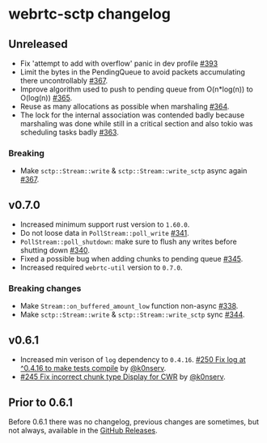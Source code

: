 # webrtc-sctp changelog

## Unreleased

* Fix 'attempt to add with overflow' panic in dev profile [#393](https://github.com/webrtc-rs/webrtc/pull/393)
* Limit the bytes in the PendingQueue to avoid packets accumulating there uncontrollably [#367](https://github.com/webrtc-rs/webrtc/pull/367).
* Improve algorithm used to push to pending queue from O(n*log(n)) to O(log(n)) [#365](https://github.com/webrtc-rs/webrtc/pull/365).
* Reuse as many allocations as possible when marshaling [#364](https://github.com/webrtc-rs/webrtc/pull/364).
* The lock for the internal association was contended badly because marshaling was done while still in a critical section and also tokio was scheduling tasks badly [#363](https://github.com/webrtc-rs/webrtc/pull/363).

### Breaking

* Make `sctp::Stream::write` & `sctp::Stream::write_sctp` async again [#367](https://github.com/webrtc-rs/webrtc/pull/367).

## v0.7.0

* Increased minimum support rust version to `1.60.0`.
* Do not loose data in `PollStream::poll_write` [#341](https://github.com/webrtc-rs/webrtc/pull/341).
* `PollStream::poll_shutdown`: make sure to flush any writes before shutting down [#340](https://github.com/webrtc-rs/webrtc/pull/340).
* Fixed a possible bug when adding chunks to pending queue [#345](https://github.com/webrtc-rs/webrtc/pull/345).
* Increased required `webrtc-util` version to `0.7.0`.

### Breaking changes

* Make `Stream::on_buffered_amount_low` function non-async [#338](https://github.com/webrtc-rs/webrtc/pull/338).
* Make `sctp::Stream::write` & `sctp::Stream::write_sctp` sync [#344](https://github.com/webrtc-rs/webrtc/pull/344).

## v0.6.1

* Increased min verison of `log` dependency to `0.4.16`. [#250 Fix log at ^0.4.16 to make tests compile](https://github.com/webrtc-rs/webrtc/pull/250) by [@k0nserv](https://github.com/k0nserv).
* [#245 Fix incorrect chunk type Display for CWR](https://github.com/webrtc-rs/webrtc/pull/245) by [@k0nserv](https://github.com/k0nserv).

## Prior to 0.6.1

Before 0.6.1 there was no changelog, previous changes are sometimes, but not always, available in the [GitHub Releases](https://github.com/webrtc-rs/sctp/releases).
